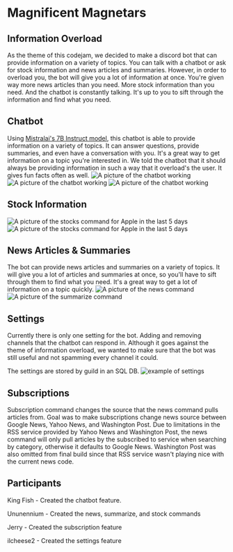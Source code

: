 # Magnificent Magnetars

## Information Overload
As the theme of this codejam, we decided to make a discord bot that can provide information on a variety of topics. You can talk with a chatbot or ask for stock information and news articles and summaries. However, in order to overload you, the bot will give you a lot of information at once. You're given way more news articles than you need. More stock information than you need. And the chatbot is constantly talking. It's up to you to sift through the information and find what you need.

## Chatbot
Using [Mistralai's 7B Instruct model](https://huggingface.co/mistralai/Mistral-7B-Instruct-v0.3), this chatbot is able to provide information on a variety of topics. It can answer questions, provide summaries, and even have a conversation with you. It's a great way to get information on a topic you're interested in.
We told the chatbot that it should always be providing information in such a way that it overload's the user. It gives fun facts often as well.
![A picture of the chatbot working](assets/chatbot.png)
![A picture of the chatbot working](assets/chatbot2.png)
![A picture of the chatbot working](assets/chatbot3.png)

## Stock Information
![A picture of the stocks command for Apple in the last 5 days](assets/stocks_aapl_5d.png)
![A picture of the stocks command for Apple in the last 5 days](assets/stocks_aapl_ytd.png)

## News Articles & Summaries
The bot can provide news articles and summaries on a variety of topics. It will give you a lot of articles and summaries at once, so you'll have to sift through them to find what you need. It's a great way to get a lot of information on a topic quickly.
![A picture of the news command](assets/news.png)
![A picture of the summarize command](assets/summarize.png)

## Settings
Currently there is only one setting for the bot. Adding and removing channels that the chatbot can respond in. Although it goes against the theme of information overload, we wanted to make sure that the bot was still useful and not spamming every channel it could.

The settings are stored by guild in an SQL DB.
![example of settings](assets/settings.png)

## Subscriptions

Subscription command changes the source that the news command pulls articles from. Goal was to make subscriptions change news source between Google News, Yahoo News, and Washington Post.
Due to limitations in the RSS service provided by Yahoo News and Washington Post, the news command will only pull articles by the subscribed to service when searching by category, otherwise
it defaults to Google News. Washington Post was also omitted from final build since that RSS service wasn't playing nice with the current news code.

## Participants
King Fish - Created the chatbot feature.

Ununennium - Created the news, summarize, and stock commands

Jerry - Created the subscription feature

ilcheese2 - Created the settings feature
